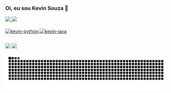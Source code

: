 ### Oi, eu sou Kevin Souza 👋

<div>
  <a href="https://github.com/KevinAeiou">
  <img height="180em" src="https://github-readme-stats.vercel.app/api?username=KevinAeiou&show_icons=true&theme=dracula&include_all_commits=true&count_private=true"/>
  <img height="180em" src="https://github-readme-stats.vercel.app/api/top-langs/?username=KevinAeiou&layout=compact&langs_count=7&theme=dracula"/>
</div>

<div style="display: inline_block"></br>
  <img align="center" alt="kevin-python" src="https://img.shields.io/badge/Python-3776AB?style=for-the-badge&logo=python&logoColor=white"/>
  <img align="center" alt="kevin-java" src="https://img.shields.io/badge/Java-ED8B00?style=for-the-badge&logo=java&logoColor=white"/>
</div>

##

<div style="display: inline_block"</br>
  <a href="mailto:kevin.souzaeiou@gmail.com"><img src="https://img.shields.io/badge/Gmail-D14836?style=for-the-badge&logo=gmail&logoColor=white" target="_blank"></a>
  <a  href="https://www.linkedin.com/in/kevin-souza-7b70a8210/" target="_blank"><img src="https://img.shields.io/badge/LinkedIn-0077B5?style=for-the-badge&logo=linkedin&logoColor=white" target="_blank"></a>
  
  ![Snake animation](https://github.com/KevinAeiou/KevinAeiou/blob/output/github-contribution-grid-snake.svg)
</div>
